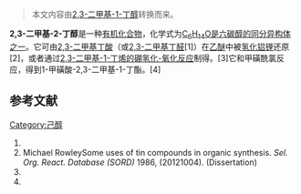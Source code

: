 > 本文内容由[2,3-二甲基-1-丁醇](https://zh.wikipedia.org/wiki/2,3-二甲基-1-丁醇)转换而来。


**2,3-二甲基-2-丁醇**是一种[有机化合物](../Page/有机化合物.md "wikilink")，化学式为[C<sub>6</sub>H<sub>14</sub>O是](https://zh.wikipedia.org/wiki/C6H14O "wikilink")[六碳醇的同分异构体之一](../Page/己醇.md "wikilink")。它可由[2,3-二甲基丁酸](https://zh.wikipedia.org/wiki/2,3-二甲基丁酸 "wikilink")（或[2,3-二甲基丁醛](https://zh.wikipedia.org/wiki/2,3-二甲基丁醛 "wikilink")\[1\]）在[乙醚](../Page/乙醚.md "wikilink")中被[氢化铝锂](../Page/氢化铝锂.md "wikilink")还原\[2\]，或者通过[2,3-二甲基-1-丁烯的](https://zh.wikipedia.org/wiki/2,3-二甲基-1-丁烯 "wikilink")[硼氢化-氧化反应](../Page/硼氢化-氧化反应.md "wikilink")制得。\[3\]它和甲磺酰氯反应，得到1-甲磺酸-2,3-二甲基-1-丁酯。\[4\]

## 参考文献

[Category:己醇](https://zh.wikipedia.org/wiki/Category:己醇 "wikilink")

1.
2.  Michael RowleySome uses of tin compounds in organic synthesis. *Sel. Org. React. Database (SORD)* 1986, (20121004). (Dissertation)
3.
4.